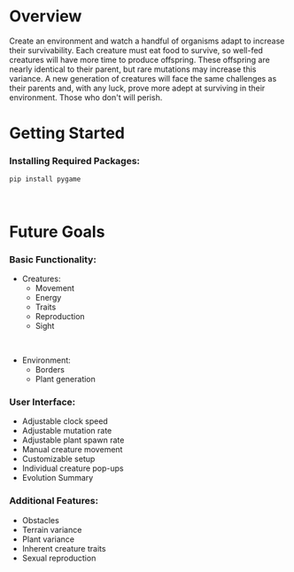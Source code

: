 
<h1> Overview </h1>
Create an environment and watch a handful of organisms adapt to increase their survivability. Each creature must eat food to survive, so well-fed creatures will have more time to
produce offspring. These offspring are nearly identical to their parent, but rare mutations may increase this variance. A new generation of creatures will face the same challenges
as their parents and, with any luck, prove more adept at surviving in their environment. Those who don't will perish.

<br>
<h1> Getting Started </h1>

<h3> Installing Required Packages: </h3>

    pip install pygame
<br>


<h1> Future Goals </h1>

<h3> Basic Functionality: </h3>

- Creatures:
    - Movement
    - Energy
    - Traits
    - Reproduction
    - Sight
<br>

- Environment:
    - Borders
    - Plant generation

<h3> User Interface: </h3>

- Adjustable clock speed
- Adjustable mutation rate
- Adjustable plant spawn rate
- Manual creature movement
- Customizable setup
- Individual creature pop-ups
- Evolution Summary

<h3> Additional Features: </h3>

- Obstacles
- Terrain variance
- Plant variance
- Inherent creature traits
- Sexual reproduction